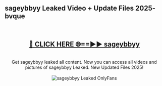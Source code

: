 <h2>sageybbyy Leaked Video + Update Files 2025- bvque</h2>
<br>
<div align="center">
<h2><a href="https://libra.edu.pl?sageybbyy" rel="nofollow">🔴 CLICK HERE 🌐==►► sageybbyy</a></h2>
<br>
Get sageybbyy leaked all content. Now you can access all videos and pictures of sageybbyy Leaked. New Updated Files 2025!
<br>
<br>
<a href="https://libra.edu.pl?sageybbyy" rel="nofollow" data-target="animated-image.originalLink"><img src="https://i.ibb.co.com/WyWwxjT/player-gif2.gif" alt="sageybbyy Leaked OnlyFans" style="max-width: 100%; display: inline-block;" data-target="animated-image.originalImage"></a>
</div>
<br>